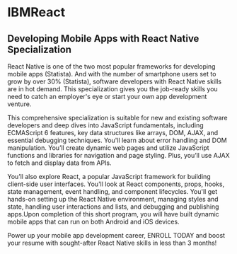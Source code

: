 # IBMReact
## Developing Mobile Apps with React Native Specialization

React Native is one of the two most popular frameworks for developing mobile apps (Statista). And with the number of smartphone users set to grow by over 30% (Statista), software developers with React Native skills are in hot demand. This specialization gives you the job-ready skills you need to catch an employer's eye or start your own app development venture.

This comprehensive specialization is suitable for new and existing software developers and deep dives into JavaScript fundamentals, including ECMAScript 6 features, key data structures like arrays, DOM, AJAX, and essential debugging techniques. You'll learn about error handling and DOM manipulation. You’ll create dynamic web pages and utilize JavaScript functions and libraries for navigation and page styling. Plus, you’ll use AJAX to fetch and display data from APIs. 

You’ll also explore React, a popular JavaScript framework for building client-side user interfaces. You'll look at React components, props, hooks, state management, event handling, and component lifecycles. You'll get hands-on setting up the React Native environment, managing styles and state, handling user interactions and lists, and debugging and publishing apps.Upon completion of this short program, you will have built dynamic mobile apps that can run on both Android and iOS devices.

Power up your mobile app development career, ENROLL TODAY and boost your resume with sought-after React Native skills in less than 3 months!
